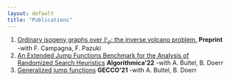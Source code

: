 ```yaml
---
layout: default
title: "Publications"
---
```


1. [Ordinary isogeny graphs over $\mathbb{F}_p$: the inverse volcano problem.](https://arxiv.org/abs/2210.01086) **Preprint** -with F. Campagna, F. Pazuki
2. [An Extended Jump Functions Benchmark for the Analysis of Randomized Search Heuristics](https://doi.org/10.1007/s00453-022-00977-1) **Algorithmica'22** -with A. Bultel, B. Doerr
3. [Generalized jump functions](https://doi.org/10.1145/3449639.3459367) **GECCO'21** -with A. Bultel, B. Doerr
